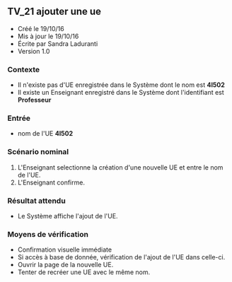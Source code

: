 ## TV_21 ajouter une ue

* Créé le 19/10/16
* Mis à jour le 19/10/16
* Écrite par Sandra Laduranti
* Version 1.0

### Contexte

* Il n'existe pas d'UE enregistrée dans le Système dont le nom est **4I502**
* Il existe un Enseignant enregistré dans le Système dont l'identifiant est **Professeur** 

### Entrée

* nom de l'UE **4I502**

### Scénario nominal

1. L'Enseignant selectionne la création d'une nouvelle UE et entre le nom de l'UE. 
2. L'Enseignant confirme.

### Résultat attendu

* Le Système affiche l'ajout de l'UE.


### Moyens de vérification

* Confirmation visuelle immédiate
* Si accès à base de donnée, vérification de l'ajout de l'UE dans celle-ci.
* Ouvrir la page de la nouvelle UE.
* Tenter de recréer une UE avec le même nom. 

